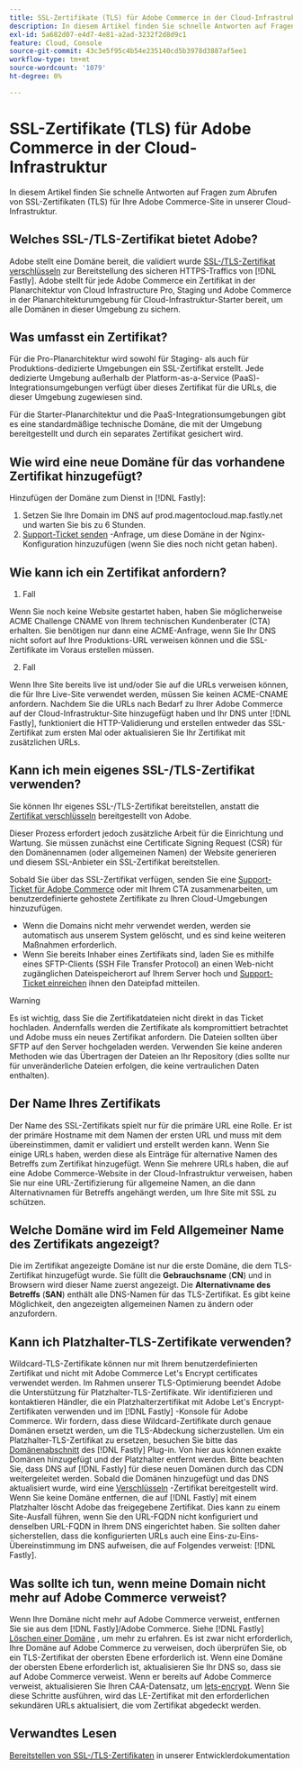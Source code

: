 ```yaml
---
title: SSL-Zertifikate (TLS) für Adobe Commerce in der Cloud-Infrastruktur
description: In diesem Artikel finden Sie schnelle Antworten auf Fragen zum Abrufen von SSL-Zertifikaten (TLS) für Ihre Adobe Commerce-Site in unserer Cloud-Infrastruktur.
exl-id: 5a682d07-e4d7-4e81-a2ad-3232f2d8d9c1
feature: Cloud, Console
source-git-commit: 43c3e5f95c4b54e235140cd5b3978d3887af5ee1
workflow-type: tm+mt
source-wordcount: '1079'
ht-degree: 0%

---
```


# SSL-Zertifikate (TLS) für Adobe Commerce in der Cloud-Infrastruktur

In diesem Artikel finden Sie schnelle Antworten auf Fragen zum Abrufen von SSL-Zertifikaten (TLS) für Ihre Adobe Commerce-Site in unserer Cloud-Infrastruktur.

## Welches SSL-/TLS-Zertifikat bietet Adobe?

Adobe stellt eine Domäne bereit, die validiert wurde [SSL-/TLS-Zertifikat verschlüsseln](https://letsencrypt.org/) zur Bereitstellung des sicheren HTTPS-Traffics von [!DNL Fastly]. Adobe stellt für jede Adobe Commerce ein Zertifikat in der Planarchitektur von Cloud Infrastructure Pro, Staging und Adobe Commerce in der Planarchitekturumgebung für Cloud-Infrastruktur-Starter bereit, um alle Domänen in dieser Umgebung zu sichern.

## Was umfasst ein Zertifikat?

Für die Pro-Planarchitektur wird sowohl für Staging- als auch für Produktions-dedizierte Umgebungen ein SSL-Zertifikat erstellt. Jede dedizierte Umgebung außerhalb der Platform-as-a-Service (PaaS)-Integrationsumgebungen verfügt über dieses Zertifikat für die URLs, die dieser Umgebung zugewiesen sind.

Für die Starter-Planarchitektur und die PaaS-Integrationsumgebungen gibt es eine standardmäßige technische Domäne, die mit der Umgebung bereitgestellt und durch ein separates Zertifikat gesichert wird.

## Wie wird eine neue Domäne für das vorhandene Zertifikat hinzugefügt?

Hinzufügen der Domäne zum Dienst in [!DNL Fastly]:

1. Setzen Sie Ihre Domain im DNS auf prod.magentocloud.map.fastly.net und warten Sie bis zu 6 Stunden.
1. [Support-Ticket senden](/help/help-center-guide/help-center/magento-help-center-user-guide.md#submit-ticket) -Anfrage, um diese Domäne in der Nginx-Konfiguration hinzuzufügen (wenn Sie dies noch nicht getan haben).

## Wie kann ich ein Zertifikat anfordern?

1. Fall

Wenn Sie noch keine Website gestartet haben, haben Sie möglicherweise ACME Challenge CNAME von Ihrem technischen Kundenberater (CTA) erhalten. Sie benötigen nur dann eine ACME-Anfrage, wenn Sie Ihr DNS nicht sofort auf Ihre Produktions-URL verweisen können und die SSL-Zertifikate im Voraus erstellen müssen.

2. Fall

Wenn Ihre Site bereits live ist und/oder Sie auf die URLs verweisen können, die für Ihre Live-Site verwendet werden, müssen Sie keinen ACME-CNAME anfordern. Nachdem Sie die URLs nach Bedarf zu Ihrer Adobe Commerce auf der Cloud-Infrastruktur-Site hinzugefügt haben und Ihr DNS unter [!DNL Fastly], funktioniert die HTTP-Validierung und erstellen entweder das SSL-Zertifikat zum ersten Mal oder aktualisieren Sie Ihr Zertifikat mit zusätzlichen URLs.

## Kann ich mein eigenes SSL-/TLS-Zertifikat verwenden?

Sie können Ihr eigenes SSL-/TLS-Zertifikat bereitstellen, anstatt die [Zertifikat verschlüsseln](https://letsencrypt.org/) bereitgestellt von Adobe.

Dieser Prozess erfordert jedoch zusätzliche Arbeit für die Einrichtung und Wartung. Sie müssen zunächst eine Certificate Signing Request (CSR) für den Domänennamen (oder allgemeinen Namen) der Website generieren und diesem SSL-Anbieter ein SSL-Zertifikat bereitstellen.

Sobald Sie über das SSL-Zertifikat verfügen, senden Sie eine [Support-Ticket für Adobe Commerce](/help/help-center-guide/help-center/magento-help-center-user-guide.md#submit-ticket) oder mit Ihrem CTA zusammenarbeiten, um benutzerdefinierte gehostete Zertifikate zu Ihren Cloud-Umgebungen hinzuzufügen.

* Wenn die Domains nicht mehr verwendet werden, werden sie automatisch aus unserem System gelöscht, und es sind keine weiteren Maßnahmen erforderlich.
* Wenn Sie bereits Inhaber eines Zertifikats sind, laden Sie es mithilfe eines SFTP-Clients (SSH File Transfer Protocol) an einen Web-nicht zugänglichen Dateispeicherort auf Ihrem Server hoch und [Support-Ticket einreichen](/help/help-center-guide/help-center/magento-help-center-user-guide.md#submit-ticket) ihnen den Dateipfad mitteilen.

>[!WARNING]
>
>Es ist wichtig, dass Sie die Zertifikatdateien nicht direkt in das Ticket hochladen. Andernfalls werden die Zertifikate als kompromittiert betrachtet und Adobe muss ein neues Zertifikat anfordern.
>Die Dateien sollten über SFTP auf den Server hochgeladen werden. Verwenden Sie keine anderen Methoden wie das Übertragen der Dateien an Ihr Repository (dies sollte nur für unveränderliche Dateien erfolgen, die keine vertraulichen Daten enthalten).

## Der Name Ihres Zertifikats

Der Name des SSL-Zertifikats spielt nur für die primäre URL eine Rolle. Er ist der primäre Hostname mit dem Namen der ersten URL und muss mit dem übereinstimmen, damit er validiert und erstellt werden kann. Wenn Sie einige URLs haben, werden diese als Einträge für alternative Namen des Betreffs zum Zertifikat hinzugefügt. Wenn Sie mehrere URLs haben, die auf eine Adobe Commerce-Website in der Cloud-Infrastruktur verweisen, haben Sie nur eine URL-Zertifizierung für allgemeine Namen, an die dann Alternativnamen für Betreffs angehängt werden, um Ihre Site mit SSL zu schützen.

## Welche Domäne wird im Feld Allgemeiner Name des Zertifikats angezeigt?

Die im Zertifikat angezeigte Domäne ist nur die erste Domäne, die dem TLS-Zertifikat hinzugefügt wurde. Sie füllt die **Gebrauchsname** (**CN**) und in Browsern wird dieser Name zuerst angezeigt. Die **Alternativname des Betreffs** (**SAN**) enthält alle DNS-Namen für das TLS-Zertifikat. Es gibt keine Möglichkeit, den angezeigten allgemeinen Namen zu ändern oder anzufordern.

## Kann ich Platzhalter-TLS-Zertifikate verwenden?

Wildcard-TLS-Zertifikate können nur mit Ihrem benutzerdefinierten Zertifikat und nicht mit Adobe Commerce Let&#39;s Encrypt certificates verwendet werden. Im Rahmen unserer TLS-Optimierung beendet Adobe die Unterstützung für Platzhalter-TLS-Zertifikate. Wir identifizieren und kontaktieren Händler, die ein Platzhalterzertifikat mit Adobe Let&#39;s Encrypt-Zertifikaten verwenden und im [!DNL Fastly] -Konsole für Adobe Commerce. Wir fordern, dass diese Wildcard-Zertifikate durch genaue Domänen ersetzt werden, um die TLS-Abdeckung sicherzustellen. Um ein Platzhalter-TLS-Zertifikat zu ersetzen, besuchen Sie bitte das [Domänenabschnitt](https://devdocs.magento.com/cloud/cdn/configure-fastly-customize-cache.html#manage-domains) des [!DNL Fastly] Plug-in. Von hier aus können exakte Domänen hinzugefügt und der Platzhalter entfernt werden. Bitte beachten Sie, dass DNS auf [!DNL Fastly] für diese neuen Domänen durch das CDN weitergeleitet werden. Sobald die Domänen hinzugefügt und das DNS aktualisiert wurde, wird eine [Verschlüsseln](https://letsencrypt.org/) -Zertifikat bereitgestellt wird. Wenn Sie keine Domäne entfernen, die auf [!DNL Fastly] mit einem Platzhalter löscht Adobe das freigegebene Zertifikat. Dies kann zu einem Site-Ausfall führen, wenn Sie den URL-FQDN nicht konfiguriert und denselben URL-FQDN in Ihrem DNS eingerichtet haben. Sie sollten daher sicherstellen, dass die konfigurierten URLs auch eine Eins-zu-Eins-Übereinstimmung im DNS aufweisen, die auf Folgendes verweist: [!DNL Fastly].

## Was sollte ich tun, wenn meine Domain nicht mehr auf Adobe Commerce verweist?

Wenn Ihre Domäne nicht mehr auf Adobe Commerce verweist, entfernen Sie sie aus dem [!DNL Fastly]/Adobe Commerce. Siehe [!DNL Fastly] [Löschen einer Domäne](https://docs.fastly.com/en/guides/working-with-domains#deleting-a-domain) , um mehr zu erfahren. Es ist zwar nicht erforderlich, Ihre Domäne auf Adobe Commerce zu verweisen, doch überprüfen Sie, ob ein TLS-Zertifikat der obersten Ebene erforderlich ist. Wenn eine Domäne der obersten Ebene erforderlich ist, aktualisieren Sie Ihr DNS so, dass sie auf Adobe Commerce verweist. Wenn er bereits auf Adobe Commerce verweist, aktualisieren Sie Ihren CAA-Datensatz, um [lets-encrypt](https://letsencrypt.org/). Wenn Sie diese Schritte ausführen, wird das LE-Zertifikat mit den erforderlichen sekundären URLs aktualisiert, die vom Zertifikat abgedeckt werden. &#x200B;

## Verwandtes Lesen

[Bereitstellen von SSL-/TLS-Zertifikaten](https://devdocs.magento.com/cloud/cdn/configure-fastly.html#provision-ssltls-certificates) in unserer Entwicklerdokumentation
